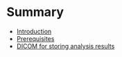 # Summary

* [Introduction](README.md)
* [Prerequisites](gitbook/prerequisites.md)
* [DICOM for storing analysis results](dicom-for-storing-analysis-results.md)

